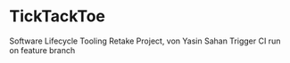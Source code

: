 # TickTackToe
Software Lifecycle Tooling Retake Project, von Yasin Sahan
Trigger CI run on feature branch
